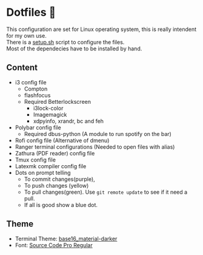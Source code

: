 # Dotfiles :floppy_disk:

This configuration are set for Linux operating system, this is really intendent for my own use.<br>
There is a [setup.sh](https://github.com/fredo0522/Dotfiles/blob/master/setup.sh) script to configure the files.<br>
Most of the dependecies have to be installed by hand.<br>

## Content
  * i3 config file
    * Compton
    * flashfocus
    * Required Betterlockscreen
        * i3lock-color
        * Imagemagick
        * xdpyinfo, xrandr, bc and feh
  * Polybar config file
    * Required dbus-python (A module to run spotify on the bar)
  * Rofi config file (Alternative of dmenu)
  * Ranger terminal configurations (Needed to open files with alias)
  * Zathura (PDF reader) config file
  * Tmux config file
  * Latexmk compiler config file
  * Dots on prompt telling
       * To commit changes(purple), 
       * To push changes (yellow)
       * To pull changes(green). Use `git remote update` to see if it need a pull.
       * If all is good show a blue dot.

## Theme
   * Terminal Theme: [base16_material-darker](https://github.com/chriskempson/base16-shell)
   * Font: [Source Code Pro Regular](https://github.com/adobe-fonts/source-code-pro)

